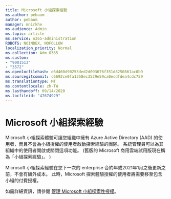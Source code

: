 ```yaml
---
title: Microsoft 小組探索經驗
ms.author: pebaum
author: pebaum
manager: mnirkhe
ms.audience: Admin
ms.topic: article
ms.service: o365-administration
ROBOTS: NOINDEX, NOFOLLOW
localization_priority: Normal
ms.collection: Adm_O365
ms.custom:
- "9001513"
- "3572"
ms.openlocfilehash: d6d460d90253ded2d093676f351d8250861ac0b9
ms.sourcegitcommit: c6692ce0fa1358ec3529e59ca0ecdfdea4cdc759
ms.translationtype: MT
ms.contentlocale: zh-TW
ms.lasthandoff: 09/14/2020
ms.locfileid: "47674929"
---
```

# <a name="microsoft-teams-exploratory-experience"></a>Microsoft 小組探索經驗

Microsoft 小組探索體驗可讓您組織中擁有 Azure Active Directory (AAD) 的使用者，而且不會為小組授權的使用者啟動探索經驗的團隊。 系統管理員可以為其組織中的使用者開啟或關閉這項功能。  (舊版的 Microsoft 商用雲端試用版現在稱為「小組探索經驗」。 ) 

Microsoft 小組探索經驗在您下一次的 enterprise 合約年或2021年1月之後更新之前，不會有額外成本。 此時，Microsoft 探索體驗授權的使用者將需要移至包含小組的付費授權。

如需詳細資訊，請參閱 [管理 Microsoft 小組探索性授權](https://docs.microsoft.com/microsoftteams/teams-exploratory/)。
